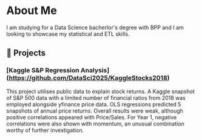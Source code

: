 # About Me

I am studying for a Data Science bacherlor's degree with BPP and I am looking to showcase my statistical and ETL skills.


## 📌 Projects


### [Kaggle S&P Regression Analysis] (https://github.com/DataSci2025/KaggleStocks2018)
This project utilises public data to explain stock returns. A Kaggle snapshot of S&P 500 data with a limited number of financial ratios from 2018 was employed alongside yfinance price data. OLS regressions predicted 5 snapshots of annual price returns. Overall results were weak, although positive correlations appeared with Price/Sales. For Year 1, negative correlations were also shown with momentum, an unusual combination worthy of further investigation.




